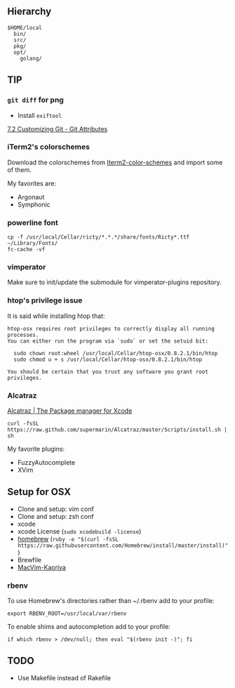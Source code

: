 
## Hierarchy

```
$HOME/local
  bin/
  src/
  pkg/
  opt/
    golang/
```


## TIP

### `git diff` for png

* Install `exiftool`

[7.2 Customizing Git - Git Attributes](http://git-scm.com/book/ch7-2.html)


### iTerm2's colorschemes

Download the colorschemes from [Iterm2-color-schemes](http://iterm2colorschemes.com/) and import some of them.

My favorites are:

* Argonaut
* Symphonic


### powerline font

```
cp -f /usr/local/Cellar/ricty/*.*.*/share/fonts/Ricty*.ttf ~/Library/Fonts/ 
fc-cache -vf
```


### vimperator

Make sure to init/update the submodule for vimperator-plugins repository.


### htop's privilege issue

It is said while installing htop that:

```
htop-osx requires root privileges to correctly display all running processes.
You can either run the program via `sudo` or set the setuid bit:

  sudo chown root:wheel /usr/local/Cellar/htop-osx/0.8.2.1/bin/htop
  sudo chmod u + s /usr/local/Cellar/htop-osx/0.8.2.1/bin/htop

You should be certain that you trust any software you grant root privileges.
```


### Alcatraz

[Alcatraz | The Package manager for Xcode](http://alcatraz.io/)


```
curl -fsSL https://raw.github.com/supermarin/Alcatraz/master/Scripts/install.sh | sh
```

My favorite plugins:

* FuzzyAutocomplete
* XVim


## Setup for OSX

* Clone and setup: vim conf
* Clone and setup: zsh conf
* xcode
* xcode License (`sudo xcodebuild -license`)
* [homebrew](http://brew.sh) (`ruby -e "$(curl -fsSL https://raw.githubusercontent.com/Homebrew/install/master/install)"`)
* Brewfile
* [MacVim-Kaoriya](https://github.com/splhack/macvim/tags)


### rbenv

To use Homebrew's directories rather than ~/.rbenv add to your profile:

```
export RBENV_ROOT=/usr/local/var/rbenv
```

To enable shims and autocompletion add to your profile:

```
if which rbenv > /dev/null; then eval "$(rbenv init -)"; fi
```



## TODO

* Use Makefile instead of Rakefile

